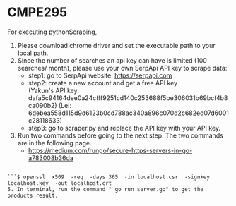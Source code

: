 # CMPE295

For executing pythonScraping, 
1. Please download chrome driver and set the executable path to your local path.
2. Since the number of searches an api key can have is limited (100 searches/ month), please use your own SerpApi API key to scrape data:
    - step1: go to SerpApi website: https://serpapi.com
    - step2: create a new account and get a free API key
             <br /> (Yakun's API key: dafa5c94164dee0a24cfff9251cd140c253688f5be306031b69bcf4b8ca090b2) 
             (Lei: 6debea558d115d9d6123b0cd788ac340a896c070d2c682ed07d6001c28118633)
    - step3: go to scraper.py and replace the API key with your API key.
3. Run two commands before going to the next step. The two commands are in the following page.
    - https://medium.com/rungo/secure-https-servers-in-go-a783008b36da
   
  ```$ openssl req  -new  -newkey rsa:2048  -nodes  -keyout localhost.key  -out localhost.csr
  
  ```$ openssl  x509  -req  -days 365  -in localhost.csr  -signkey localhost.key  -out localhost.crt
5. In terminal, run the command " go run server.go" to get the products result.
